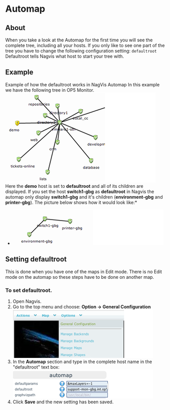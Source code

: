 # Automap

## About

When you take a look at the Automap for the first time you will see the complete tree, including all your hosts. If you only like to see one part of the tree you have to change the following configuration setting:
`defaultroot`
Defaultroot tells Nagvis what host to start your tree with.

## Example

Example of how the defaultroot works in NagVis Automap
 In this example we have the following tree in OP5 Monitor.
 ![](images/16482342/16678964.png)
 Here the **demo** host is set to **defaultroot** and all of its children are displayed.
 If you set the host **switch1-gbg** as **defaultroot** in Nagvis the automap only display **switch1-gbg** and it's children (**environment-gbg** and **printer-gbg**). The picture below shows how it would look like:*
* ![](images/16482342/16678970.png)

## Setting defaultroot

This is done when you have one of the maps in Edit mode. There is no Edit mode on the automap so these steps have to be done on another map.

### To set defaultroot.

1. Open Nagvis.
2. Go to the top menu and choose: **Option -\> General Configuration**
    ![](images/16482342/16678969.png)
3. In the **Automap** section and type in the complete host name in the "defaultroot" text box:
    ![](images/16482342/16678967.png)
4. Click **Save** and the new setting has been saved.
